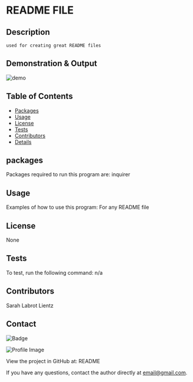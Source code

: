 
  # README FILE 
  
  ## Description
    used for creating great README files

## Demonstration & Output

![demo](readmeDEMO.gif)

  ## Table of Contents
  - [Packages](#packages)
  - [Usage](#usage)
  - [License](#license)
  - [Tests](#tests)
  - [Contributors](#contributor)
  - [Details](#details)
  ## packages
  Packages required to run this program are: inquirer  
  ## Usage
  Examples of how to use this program: For any README file
  ## License
  None
  ## Tests
  To test, run the following command: n/a
  ## Contributors
  Sarah Labrot Lientz
  ## Contact
  
![Badge](https://img.shields.io/badge/Github-SarahLabrotLientz-4cbbb9) 
  
![Profile Image](https://github.com/SarahLabrotLientz.png?size=50)
  
View the project in GitHub at: README
  
If you have any questions, contact the author directly at email@gmail.com.